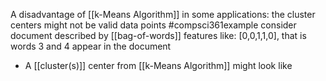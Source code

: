 A disadvantage of [[k-Means Algorithm]] in some applications: the cluster centers might not be valid data points
#compsci361example consider document described by [[bag-of-words]] features like:
	[0,0,1,1,0], that is words 3 and 4 appear in the document
- A [[cluster(s)]] center from [[k-Means Algorithm]] might look like 
